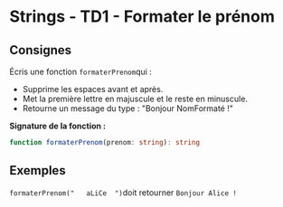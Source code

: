 # Strings - TD1 - Formater le prénom

## Consignes

Écris une fonction `formaterPrenom`qui :
- Supprime les espaces avant et après.
- Met la première lettre en majuscule et le reste en minuscule. 
- Retourne un message du type :
"Bonjour NomFormaté !"

**Signature de la fonction :**

```ts
function formaterPrenom(prenom: string): string
```

## Exemples

`formaterPrenom("   aLiCe  ")`doit retourner `Bonjour Alice !`
